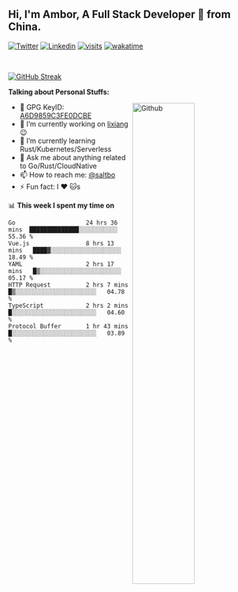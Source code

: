 ## Hi, I'm Ambor, A Full Stack Developer 🚀 from China.

[![Twitter](https://img.shields.io/badge/-saltbo-1ca0f1?style=flat&logo=twitter&logoColor=white)](https://twitter.com/rdsaltbo)
[![Linkedin](https://img.shields.io/badge/-saltbo-blue?style=flat&logo=Linkedin&logoColor=white)](https://www.linkedin.com/in/saltbo/)
[![visits](https://visitor.vercel.app/page/saltbo?color=light-green)](https://github.com/saltbo/)
[![wakatime](https://wakatime.com/badge/user/f82b1c77-faab-48cd-aef5-a12c0aff104b.svg)](https://wakatime.com/@f82b1c77-faab-48cd-aef5-a12c0aff104b)

&nbsp;  

[![GitHub Streak](http://github-readme-streak-stats.herokuapp.com?user=saltbo&hide_border=true&date_format=M%20j%5B%2C%20Y%5D)](https://git.io/streak-stats)

**Talking about Personal Stuffs:**
<!-- Any image aligned to the right. Beware the width  -->
<img width="50%" align="right" alt="Github" src="https://raw.githubusercontent.com/saltbo/saltbo/master/images/git-header.svg" />

- 🤘 GPG KeyID: [A6D9859C3FE0DCBE](https://saltbo.cn/pgp_keys.asc)
- 🔭 I’m currently working on [lixiang](https://www.lixiang.com/) :wink:
- 🌱 I’m currently learning Rust/Kubernetes/Serverless
- 💬 Ask me about anything related to Go/Rust/CloudNative
- 📫 How to reach me: [@saltbo](https://t.me/saltbo)
- ⚡ Fun fact: I :heart: :cat:s


📊 **This week I spent my time on**
<!--START_SECTION:waka-->

```text
Go                    24 hrs 36 mins  ██████████████░░░░░░░░░░░   55.36 %
Vue.js                8 hrs 13 mins   ████▓░░░░░░░░░░░░░░░░░░░░   18.49 %
YAML                  2 hrs 17 mins   █▒░░░░░░░░░░░░░░░░░░░░░░░   05.17 %
HTTP Request          2 hrs 7 mins    █▒░░░░░░░░░░░░░░░░░░░░░░░   04.78 %
TypeScript            2 hrs 2 mins    █░░░░░░░░░░░░░░░░░░░░░░░░   04.60 %
Protocol Buffer       1 hr 43 mins    █░░░░░░░░░░░░░░░░░░░░░░░░   03.89 %
```

<!--END_SECTION:waka-->

